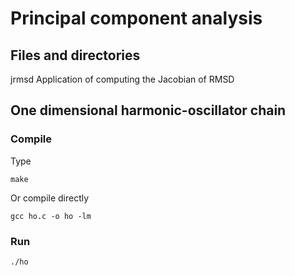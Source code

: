 # Principal component analysis #

## Files and directories

jrmsd       Application of computing the Jacobian of RMSD


## One dimensional harmonic-oscillator chain ##

### Compile ###

Type
```
make
```

Or compile directly
```
gcc ho.c -o ho -lm
```

### Run ###

```
./ho
```
